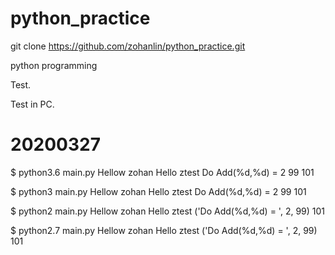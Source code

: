 # python_practice

git clone https://github.com/zohanlin/python_practice.git

python programming

Test.

Test in PC.

20200327
=====================================
$ python3.6 main.py
Hellow zohan
Hello ztest
Do Add(%d,%d) =  2 99
101

$ python3 main.py
Hellow zohan
Hello ztest
Do Add(%d,%d) =  2 99
101

$ python2 main.py
Hellow zohan
Hello ztest
('Do Add(%d,%d) = ', 2, 99)
101

$ python2.7 main.py
Hellow zohan
Hello ztest
('Do Add(%d,%d) = ', 2, 99)
101
